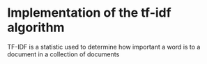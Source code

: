  # Implementation of the tf-idf algorithm

 TF-IDF is a statistic used to determine how important a word is to a document in a collection of documents
